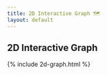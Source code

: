 ```yaml
---
title: 2D Interactive Graph 🗺️
layout: default
---
```


<article>

<h1>2D Interactive Graph</h1>

</article>

{% include 2d-graph.html %}

<script>
    draw2DGraph()
</script>
